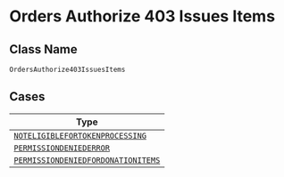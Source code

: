 
# Orders Authorize 403 Issues Items

## Class Name

`OrdersAuthorize403IssuesItems`

## Cases

| Type |
|  --- |
| [`NOTELIGIBLEFORTOKENPROCESSING`](../../../doc/models/noteligiblefortokenprocessing.md) |
| [`PERMISSIONDENIEDERROR`](../../../doc/models/permissiondeniederror.md) |
| [`PERMISSIONDENIEDFORDONATIONITEMS`](../../../doc/models/permissiondeniedfordonationitems.md) |

